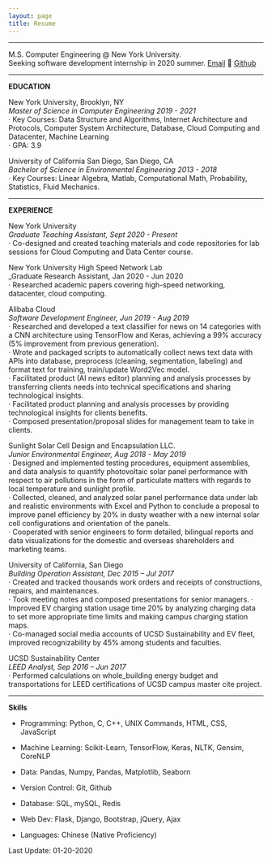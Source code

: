 ```yaml
---
layout: page
title: Resume
---
```


***
M.S. Computer Engineering @ New York University.  
Seeking software development internship in 2020 summer.
[Email](mailto:zibozhang@nyu.edu) 􏰂 [Github](https://tonyzhang95.github.io)

***

__EDUCATION__  

New York University, Brooklyn, NY  
_Master of Science in Computer Engineering  2019 - 2021_  
· Key Courses: Data Structure and Algorithms, Internet Architecture and Protocols, Computer System Architecture, Database, Cloud Computing and Datacenter, Machine Learning  
· GPA: 3.9

University of California San Diego, San Diego, CA  
_Bachelor of Science in Environmental Engineering 2013 - 2018_  
· Key Courses: Linear Algebra, Matlab, Computational Math, Probability, Statistics, Fluid Mechanics.

***

__EXPERIENCE__   

New York University  
_Graduate Teaching Assistant, Sept 2020 - Present_  
· Co-designed and created teaching materials and code repositories for lab sessions for Cloud Computing and Data Center course.   

New York University High Speed Network Lab  
_Graduate Research Assistant, Jan 2020 - Jun 2020  
· Researched academic papers covering high-speed networking, datacenter, cloud computing.  

Alibaba Cloud  
_Software Development Engineer, Jun 2019 - Aug 2019_  
· Researched and developed a text classifier for news on 14 categories with a CNN architecture using TensorFlow and Keras, achieving a 99% accuracy (5% improvement from previous generation).  
· Wrote and packaged scripts to automatically collect news text data with APIs into database, preprocess (cleaning, segmentation, labeling) and format text for training, train/update Word2Vec model.  
· Facilitated product (AI news editor) planning and analysis processes by transferring clients needs into technical specifications and sharing technological insights.  
· Facilitated product planning and analysis processes by providing technological insights for clients benefits.  
· Composed presentation/proposal slides for management team to take in clients.  

Sunlight Solar Cell Design and Encapsulation LLC.  
_Junior Environmental Engineer, Aug 2018 - May 2019_  
· Designed and implemented testing procedures, equipment assemblies, and data analysis to quantify photovoltaic solar panel performance with respect to air pollutions in the form of particulate matters with regards to local temperature and sunlight profile.  
· Collected, cleaned, and analyzed solar panel performance data under lab and realistic environments with Excel and Python to conclude a proposal to improve panel efficiency by 20% in dusty weather with a new internal solar cell configurations and orientation of the panels.  
· Cooperated with senior engineers to form detailed, bilingual reports and data visualizations for the domestic and overseas shareholders and marketing teams.  

University of California, San Diego  
_Building Operation Assistant, Dec 2015 – Jul 2017_  
· Created and tracked thousands work orders and receipts of constructions, repairs, and maintenances.  
· Took meeting notes and composed presentations for senior managers.
· Improved EV charging station usage time 20% by analyzing charging data to set more appropriate time limits and making campus charging station maps.  
· Co-managed social media accounts of UCSD Sustainability and EV fleet, improved recognizability by 45% among students and faculties.  

UCSD Sustainability Center  
_LEED Analyst, Sep 2016 – Jun 2017_  
· Performed calculations on whole_building energy budget and transportations for LEED certifications of UCSD campus master cite project.

***

__Skills__

* Programming: Python, C, C++, UNIX Commands, HTML, CSS, JavaScript  
* Machine Learning: Scikit-Learn, TensorFlow, Keras, NLTK, Gensim, CoreNLP  
* Data: Pandas, Numpy, Pandas, Matplotlib, Seaborn
* Version Control: Git, Github
* Database: SQL, mySQL, Redis  
* Web Dev: Flask, Django, Bootstrap, jQuery, Ajax

* Languages: Chinese (Native Proficiency)  



Last Update: 01-20-2020   

